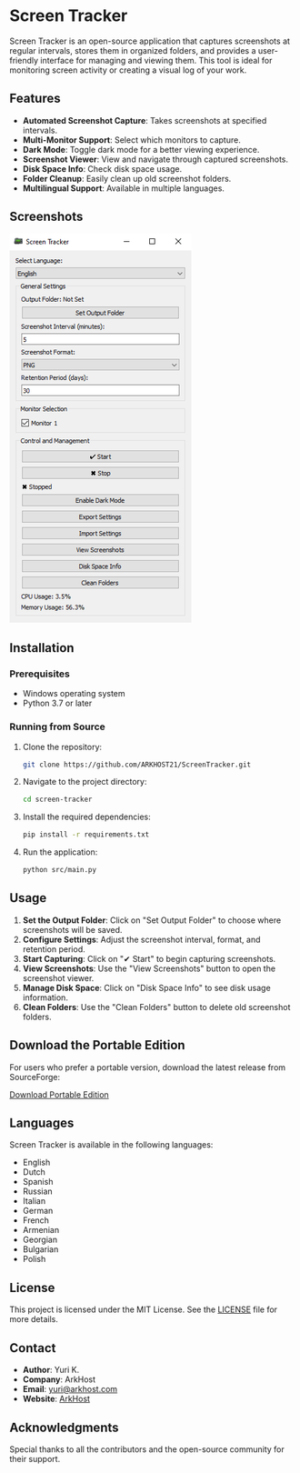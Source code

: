# Screen Tracker

Screen Tracker is an open-source application that captures screenshots at regular intervals, stores them in organized folders, and provides a user-friendly interface for managing and viewing them. This tool is ideal for monitoring screen activity or creating a visual log of your work.

## Features

- **Automated Screenshot Capture**: Takes screenshots at specified intervals.
- **Multi-Monitor Support**: Select which monitors to capture.
- **Dark Mode**: Toggle dark mode for a better viewing experience.
- **Screenshot Viewer**: View and navigate through captured screenshots.
- **Disk Space Info**: Check disk space usage.
- **Folder Cleanup**: Easily clean up old screenshot folders.
- **Multilingual Support**: Available in multiple languages.

## Screenshots

![Screen Tracker Main Interface](screenshots/main_interface.png)

## Installation

### Prerequisites

- Windows operating system
- Python 3.7 or later

### Running from Source

1. Clone the repository:
    ```sh
    git clone https://github.com/ARKHOST21/ScreenTracker.git
    ```
2. Navigate to the project directory:
    ```sh
    cd screen-tracker
    ```
3. Install the required dependencies:
    ```sh
    pip install -r requirements.txt
    ```
4. Run the application:
    ```sh
    python src/main.py
    ```

## Usage

1. **Set the Output Folder**: Click on "Set Output Folder" to choose where screenshots will be saved.
2. **Configure Settings**: Adjust the screenshot interval, format, and retention period.
3. **Start Capturing**: Click on "✔ Start" to begin capturing screenshots.
4. **View Screenshots**: Use the "View Screenshots" button to open the screenshot viewer.
5. **Manage Disk Space**: Click on "Disk Space Info" to see disk usage information.
6. **Clean Folders**: Use the "Clean Folders" button to delete old screenshot folders.

## Download the Portable Edition

For users who prefer a portable version, download the latest release from SourceForge:

[Download Portable Edition](https://sourceforge.net/projects/screentracker/files/releases/)

## Languages

Screen Tracker is available in the following languages:

- English
- Dutch
- Spanish
- Russian
- Italian
- German
- French
- Armenian
- Georgian
- Bulgarian
- Polish

## License

This project is licensed under the MIT License. See the [LICENSE](LICENSE) file for more details.

## Contact

- **Author**: Yuri K.
- **Company**: ArkHost
- **Email**: yuri@arkhost.com
- **Website**: [ArkHost](https://www.arkhost.com)

## Acknowledgments

Special thanks to all the contributors and the open-source community for their support.

